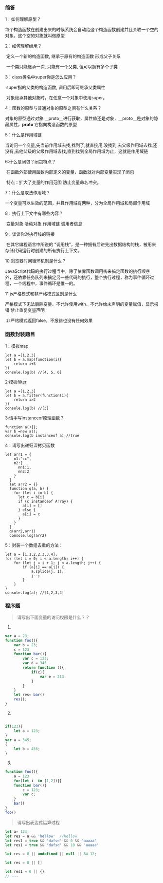 ### 简答

1：如何理解原型？

​		每个构造函数在创建出来的时候系统会自动给这个构造函数创建并且关联一个空的对象。这个空的对象就叫做原型

2：如何理解继承？

​		定义一个新的构造函数, 继承于原有的构造函数 形成父子关系

​		一个类只能继承一次, 只能有一个父类,  但可以拥有多个子类

3：class类名中super你是怎么应用？

​		super指的父类的构造函数, 调用后即可继承父类属性

​		对象继承其他对象时，在任意一个对象中使用super。

4：函数的原型与普通对象的原型之间有什么关系？

​			对象的原型通过对象.__proto__进行获取，属性值还是对象，__proto__是对象的隐藏属性，__proto__ 它指向构造函数的原型

5：什么是作用域链

​		当访问一个变量,先当前作用域去找,找到了,就直接用,没找到,去父级作用域去找,还没有,去他父级的父级作用域去找,直到找到全局作用域为止，这就是作用域链

6:什么是闭包？闭包特点？

​		在函数外部使用函数内部定义的变量，函数就对内部变量实现了闭包

​		特点：扩大了变量的作用范围 防止变量命名冲突。

7：什么是取法作用域？

​		一个变量可以生效的范围，并且作用域有两种，分为全局作用域和局部作用域

8：执行上下文中有哪些内容？

​		变量对象  活动对象  作用域链  调用者信息

9：谈谈你对执行栈的链接

​		在其它编程语言中所说的 “调用栈”，是一种拥有后进先出数据结构的栈，被用来存储代码运行时创建的所有执行上下文。

10 浏览器时间循环机制是什么？

​		JavaScript代码的执行过程当中，除了依靠函数调用栈来搞定函数的执行顺序外，还依靠任务队列来搞定另一些代码的执行，整个执行过程，称为事件循环过程，一个线程中，事件循环是惟一的。

11 js严格模式和非严格模式区别是什么

​		严格模式下无法删除变量、不允许使用with、不允许给未声明的变量赋值，显示报错 禁止重复变量声明

​		 非严格模式返回false，不报错也没有任何效果

### 函数封装题目

1：模拟map

```
let a =[1,2,3]
let b = a.map(function(i){
	return i+3
})
console.log(b) //[4, 5, 6]
```

2:模拟filter

```
let a =[1,2,3]
let b = a.filter(function(i){
	return i>2
})
console.log(b) //[3]
```

3:请手写instanceof原理函数？

```
function a(){};
var b =new a();
console.log(b instanceof a);//true
```

4：请写出递归深拷贝函数

```
let arr1 = {
    n1:"cc",
    n2:{
      nn1:1,
      nn2:2
    }
  }
  let arr2 = {}
  function q(a, b) {
    for (let i in b) {
      let c = b[i]
      if (c instanceof Array) {
        a[i] = []
      } else {
        a[i] = c
      }
    }
  }
  q(arr2,arr1)
  console.log(arr2)
```

5：封装一个数组去重的方法：

```
let a = [1,1,2,2,3,3,4];
for (let i = 0; i < a.length; i++) {
    for (let j = i + 1; j < a.length; j++) {
        if (a[i] == a[j]) {
            a.splice(j, 1);
            j--;
        }
    }
}
console.log(a); //[1,2,3,4]
```



### 程序题
> 请写出下面变量的访问权限是什么？？
1.
~~~js
var a = 23;
function foo(){
    var b = 23;
    c = 123
    function bar(){
        var c = 123;
        var d = 345
        return function (){
            if(c){
                var e = 213
            }
        }
    }
    let res= bar()
    res();
}
~~~

2.
~~~js

if(123){
    let a = 123;
}
var a = 345;
{
    let b = 456;
}
~~~

3.
~~~js
function foo(){
    a = 123
    for(let i  in [1,2]){}
    function bar(){
        c = 123;
        var c;
    }
    bar()
}
foo()
~~~

> 请写出表达式运算过程

~~~js
let a= 123;
let res = a && 'hellow'  //hellow  
let res1 = true && 'dafsd' && 0 && 'aaaaa' 
let res1 = true && 'dafsd' && 10 && 'aaaaa' 

let res = 0 || undefined || null || 34-12;

let res = 0 || []

let res1 = 0 || {}
// ~~~
~~~